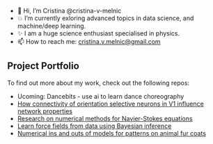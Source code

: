 - 👋 Hi, I’m Cristina @cristina-v-melnic
- :boom: I’m currently exloring advanced topics in data science, and machine/deep learning.
- :sparkles: I am a huge science enthusiast specialised in physics.
- 📫 How to reach me: cristina.v.melnic@gmail.com

## Project Portfolio
To find out more about my work, check out the following repos:

- Ucoming: Dancebits - use ai to learn dance choreography
- [How connectivity of orientation selective neurons in V1 influence network properties](https://github.com/cristina-v-melnic/neural-orientation-tuning)
- [Research on numerical methods for Navier-Stokes equations](https://github.com/cristina-v-melnic/stokes-dg-figures)
- [Learn force fields from data using Bayesian inference](https://github.com/cristina-v-melnic/force-inference)
- [Numerical ins and outs of models for patterns on animal fur coats](https://github.com/cristina-v-melnic/pattern-formation)



<!---
cristina-v-melnic/cristina-v-melnic is a ✨ special ✨ repository because its `README.md` (this file) appears on your GitHub profile.
You can click the Preview link to take a look at your changes.
--->
